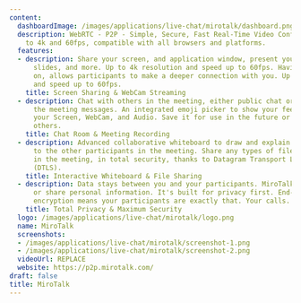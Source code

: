 ```yaml
---
content:
  dashboardImage: /images/applications/live-chat/mirotalk/dashboard.png
  description: WebRTC - P2P - Simple, Secure, Fast Real-Time Video Conferences Up
    to 4k and 60fps, compatible with all browsers and platforms.
  features:
  - description: Share your screen, and application window, present your documents,
      slides, and more. Up to 4k resolution and speed up to 60fps. Having the webcam
      on, allows participants to make a deeper connection with you. Up to 4k resolution
      and speed up to 60fps.
    title: Screen Sharing & WebCam Streaming
  - description: Chat with others in the meeting, either public chat or private, save
      the meeting messages. An integrated emoji picker to show your feelings. Record
      your Screen, WebCam, and Audio. Save it for use in the future or to share with
      others.
    title: Chat Room & Meeting Recording
  - description: Advanced collaborative whiteboard to draw and explain your concepts
      to the other participants in the meeting. Share any types of files to all participants
      in the meeting, in total security, thanks to Datagram Transport Layer Security
      (DTLS).
    title: Interactive Whiteboard & File Sharing
  - description: Data stays between you and your participants. MiroTalk doesn't collect
      or share personal information. It's built for privacy first. End-to-end state-of-the-art
      encryption means your participants are exactly that. Your calls.
    title: Total Privacy & Maximum Security
  logo: /images/applications/live-chat/mirotalk/logo.png
  name: MiroTalk
  screenshots:
  - /images/applications/live-chat/mirotalk/screenshot-1.png
  - /images/applications/live-chat/mirotalk/screenshot-2.png
  videoUrl: REPLACE
  website: https://p2p.mirotalk.com/
draft: false
title: MiroTalk
---
```


